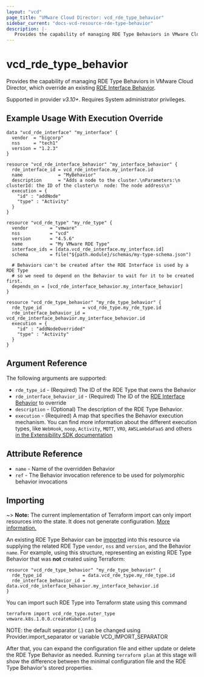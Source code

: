 ```yaml
---
layout: "vcd"
page_title: "VMware Cloud Director: vcd_rde_type_behavior"
sidebar_current: "docs-vcd-resource-rde-type-behavior"
description: |-
   Provides the capability of managing RDE Type Behaviors in VMware Cloud Director.
---
```


# vcd\_rde\_type\_behavior

Provides the capability of managing RDE Type Behaviors in VMware Cloud Director, which override an existing [RDE Interface
Behavior](/providers/vmware/vcd/latest/docs/resources/rde_interface_behavior).

Supported in provider *v3.10+*. Requires System administrator privileges.

## Example Usage With Execution Override

```hcl
data "vcd_rde_interface" "my_interface" {
  vendor  = "bigcorp"
  nss     = "tech1"
  version = "1.2.3"
}

resource "vcd_rde_interface_behavior" "my_interface_behavior" {
  rde_interface_id = vcd_rde_interface.my_interface.id
  name             = "MyBehavior"
  description      = "Adds a node to the cluster.\nParameters:\n  clusterId: the ID of the cluster\n  node: The node address\n"
  execution = {
    "id" : "addNode"
    "type" : "Activity"
  }
}

resource "vcd_rde_type" "my_rde_type" {
  vendor        = "vmware"
  nss           = "vcd"
  version       = "4.5.6"
  name          = "My VMware RDE Type"
  interface_ids = [data.vcd_rde_interface.my_interface.id]
  schema        = file("${path.module}/schemas/my-type-schema.json")

  # Behaviors can't be created after the RDE Interface is used by a RDE Type
  # so we need to depend on the Behavior to wait for it to be created first.
  depends_on = [vcd_rde_interface_behavior.my_interface_behavior]
}

resource "vcd_rde_type_behavior" "my_rde_type_behavior" {
  rde_type_id               = vcd_rde_type.my_rde_type.id
  rde_interface_behavior_id = vcd_rde_interface_behavior.my_interface_behavior.id
  execution = {
    "id" : "addNodeOverrided"
    "type" : "Activity"
  }
}
```

## Argument Reference

The following arguments are supported:

* `rde_type_id` - (Required) The ID of the RDE Type that owns the Behavior
* `rde_interface_behavior_id` - (Required) The ID of the [RDE Interface Behavior](/providers/vmware/vcd/latest/docs/resources/rde_interface_behavior) to override
* `description` - (Optional) The description of the RDE Type Behavior.
* `execution` - (Required) A map that specifies the Behavior execution mechanism.
  You can find more information about the different execution types, like `WebHook`, `noop`, `Activity`, `MQTT`, `VRO`, `AWSLambdaFaaS`
  and others [in the Extensibility SDK documentation](https://vmware.github.io/vcd-ext-sdk/docs/defined_entities_api/behaviors)

## Attribute Reference

* `name` - Name of the overridden Behavior
* `ref` - The Behavior invocation reference to be used for polymorphic behavior invocations

## Importing

~> **Note:** The current implementation of Terraform import can only import resources into the state. It does not generate
configuration. [More information.][docs-import]

An existing RDE Type Behavior can be [imported][docs-import] into this resource via supplying the related RDE Type `vendor`, `nss` and `version`, and
the Behavior `name`.
For example, using this structure, representing an existing RDE Type Behavior that was **not** created using Terraform:

```hcl
resource "vcd_rde_type_behavior" "my_rde_type_behavior" {
  rde_type_id               = data.vcd_rde_type.my_rde_type.id
  rde_interface_behavior_id = data.vcd_rde_interface_behavior.my_interface_behavior.id
}
```

You can import such RDE Type into Terraform state using this command

```
terraform import vcd_rde_type.outer_type vmware.k8s.1.0.0.createKubeConfig
```

NOTE: the default separator (.) can be changed using Provider.import_separator or variable VCD_IMPORT_SEPARATOR

[docs-import]:https://www.terraform.io/docs/import/

After that, you can expand the configuration file and either update or delete the RDE Type Behavior as needed. Running `terraform plan`
at this stage will show the difference between the minimal configuration file and the RDE Type Behavior's stored properties.
